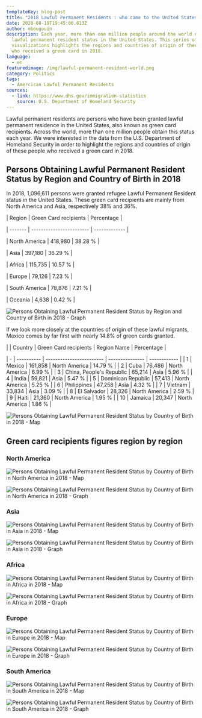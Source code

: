 ```yaml
---
templateKey: blog-post
title: "2018 Lawful Permanent Residents : who came to the United States ?"
date: 2020-08-19T19:45:00.813Z
author: mbougouin
description: Each year, more than one million people around the world obtain
  lawful permanent resident status in the United States. This series of maps and
  visualizations highlights the regions and countries of origin of these people
  who received a green card in 2018.
language:
  - en
featuredimage: /img/lawful-permanent-resident-world.png
category: Politics
tags:
  - Amercican Lawful Permanent Residents
sources:
  - link: https://www.dhs.gov/immigration-statistics
    source: U.S. Department of Homeland Security
---
```

Lawful permanent residents are persons who have been granted lawful permanent residence in the United States, also known as green card recipients. Across the world, more than one million people obtain this status each year. 
We were interested in the data from the U.S. Department of Homeland Security in order to highlight the regions and countries of origin of these people who received a green card in 2018. 

## Persons Obtaining Lawful Permanent Resident Status by Region and Country of Birth in 2018

In 2018, 1,096,611 persons were granted refugee Lawful Permanent Resident status in the United States. These green card recipients are mainly from North America and Asia, respectively 38% and 36%.

\| Region | Green Card recipients | Percentage | 

\| ------- | ------------------------ | ------------- | 

\| North America | 418,980 | 38.28 % | 

\| Asia  | 397,180 | 36.29 % | 

\| Africa | 115,735 | 10.57 % | 

\| Europe | 79,126  | 7.23 % | 

\| South America | 78,876 | 7.21 % | 

\| Oceania | 4,638  | 0.42 % | 

![Persons Obtaining Lawful Permanent Resident Status by Region and Country of Birth in 2018 - Graph](/img/lawful-permanent-resident-world-bar.png "Persons Obtaining Lawful Permanent Resident Status by Region and Country of Birth in 2018 - Graph")

If we look more closely at the countries of origin of these lawful migrants, Mexico comes by far first with nearly 14.8% of green cards granted.

\| | Country | Green Card recipients | Region Name | Percentage | 

\| - | ---------- | ------------------------ | --------------- | ------------ | 
| 1 | Mexico | 161,858 | North America | 14.79 % | 
| 2 | Cuba | 76,486 | North America | 6.99 % | 
| 3 | China, People's Republic | 65,214 | Asia | 5.96 % | 
| 4 | India | 59,821 | Asia | 5.47 % | 
| 5 | Dominican Republic | 57,413 | North America | 5.25 % | 
| 6 | Philippines | 47,258 | Asia | 4.32 % | 
| 7 | Vietnam | 33,834 | Asia | 3.09 % | 
| 8 | El Salvador | 28,326 | North America | 2.59 % | 
| 9 | Haiti | 21,360 | North America | 1.95 % | 
| 10 | Jamaica | 20,347 | North America | 1.86 % | 

![Persons Obtaining Lawful Permanent Resident Status by Country of Birth in 2018 - Map](/img/lawful-permanent-resident-world.png "Persons Obtaining Lawful Permanent Resident Status by Country of Birth in 2018 - Map")

## Green card recipients figures region by region

### North America

![Persons Obtaining Lawful Permanent Resident Status by Country of Birth in North America in 2018 - Map](/img/lawful-permanent-resident-north-america.png "Persons Obtaining Lawful Permanent Resident Status by Country of Birth in North America in 2018 - Map")

![Persons Obtaining Lawful Permanent Resident Status by Country of Birth in North America in 2018 - Graph](/img/lawful-permanent-resident-north-america-bar.png "Persons Obtaining Lawful Permanent Resident Status by Country of Birth in North America in 2018 - Graph")

### Asia

![Persons Obtaining Lawful Permanent Resident Status by Country of Birth in Asia in 2018 - Map](/img/lawful-permanent-resident-asia.png "Persons Obtaining Lawful Permanent Resident Status by Country of Birth in Asia in 2018 - Map")

![Persons Obtaining Lawful Permanent Resident Status by Country of Birth in Asia in 2018 - Graph](/img/lawful-permanent-resident-asia-bar.png "Persons Obtaining Lawful Permanent Resident Status by Country of Birth in Asia in 2018 - Graph")

### Africa

![Persons Obtaining Lawful Permanent Resident Status by Country of Birth in Africa in 2018 - Map](/img/lawful-permanent-resident-africa.png "Persons Obtaining Lawful Permanent Resident Status by Country of Birth in Africa in 2018 - Map")

![Persons Obtaining Lawful Permanent Resident Status by Country of Birth in Africa in 2018 - Graph](/img/lawful-permanent-resident-africa-bar.png "Persons Obtaining Lawful Permanent Resident Status by Country of Birth in Africa in 2018 - Graph")

### Europe

![Persons Obtaining Lawful Permanent Resident Status by Country of Birth in Europe in 2018 - Map](/img/lawful-permanent-resident-europe.png "Persons Obtaining Lawful Permanent Resident Status by Country of Birth in Europe in 2018 - Map")

![Persons Obtaining Lawful Permanent Resident Status by Country of Birth in Europe in 2018 - Graph](/img/lawful-permanent-resident-europe-bar.png "Persons Obtaining Lawful Permanent Resident Status by Country of Birth in Europe in 2018 - Graph")

### South America

![Persons Obtaining Lawful Permanent Resident Status by Country of Birth in South America in 2018 - Map](/img/lawful-permanent-resident-south-america.png "Persons Obtaining Lawful Permanent Resident Status by Country of Birth in South America in 2018 - Map")

![Persons Obtaining Lawful Permanent Resident Status by Country of Birth in South America in 2018 - Graph](/img/lawful-permanent-resident-south-america-bar.png "Persons Obtaining Lawful Permanent Resident Status by Country of Birth in South America in 2018 - Graph")